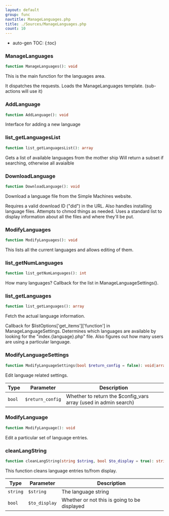 ```yaml
---
layout: default
group: func
navtitle: ManageLanguages.php
title: ./Sources/ManageLanguages.php
count: 10
---
```

* auto-gen TOC:
{:toc}
### ManageLanguages

```php
function ManageLanguages(): void
```
This is the main function for the languages area.

It dispatches the requests.
Loads the ManageLanguages template. (sub-actions will use it)

### AddLanguage

```php
function AddLanguage(): void
```
Interface for adding a new language



### list_getLanguagesList

```php
function list_getLanguagesList(): array
```
Gets a list of available languages from the mother ship
Will return a subset if searching, otherwise all avaialble



### DownloadLanguage

```php
function DownloadLanguage(): void
```
Download a language file from the Simple Machines website.

Requires a valid download ID ("did") in the URL.
Also handles installing language files.
Attempts to chmod things as needed.
Uses a standard list to display information about all the files and where they'll be put.

### ModifyLanguages

```php
function ModifyLanguages(): void
```
This lists all the current languages and allows editing of them.



### list_getNumLanguages

```php
function list_getNumLanguages(): int
```
How many languages?
Callback for the list in ManageLanguageSettings().



### list_getLanguages

```php
function list_getLanguages(): array
```
Fetch the actual language information.

Callback for $listOptions['get_items']['function'] in ManageLanguageSettings.
Determines which languages are available by looking for the "index.{language}.php" file.
Also figures out how many users are using a particular language.

### ModifyLanguageSettings

```php
function ModifyLanguageSettings(bool $return_config = false): void|array
```
Edit language related settings.



Type|Parameter|Description
---|---|---
`bool`|`$return_config`|Whether to return the $config_vars array (used in admin search)

### ModifyLanguage

```php
function ModifyLanguage(): void
```
Edit a particular set of language entries.



### cleanLangString

```php
function cleanLangString(string $string, bool $to_display = true): string
```
This function cleans language entries to/from display.



Type|Parameter|Description
---|---|---
`string`|`$string`|The language string
`bool`|`$to_display`|Whether or not this is going to be displayed

